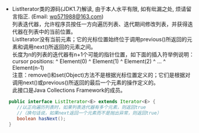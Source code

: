 * ListIterator类的源码(JDK1.7)解读, 由于本人水平有限, 如有纰漏之处, 烦请留言指正. (Email: wp571988@163.com)      
  列表迭代器，允许程序员按任一方向遍历列表、迭代期间修改列表，并获得迭代器在列表中的当前位置。    
  ListIterator没有当前元素；它的光标位置始终位于调用previous()所返回的元素和调用next()所返回的元素之间。      
  长度为n的列表的迭代器有n+1个可能的指针位置，如下面的插入符举例说明：                       
  cursor positions:  ^ Element(0) ^ Element(1) ^ Element(2) ^ ... ^ Element(n-1)        
  注意：remove()和set(Object)方法不是根据光标位置定义的；它们是根据对调用next()或previous()所返回的最后一个元素的操作定义的。    
  此接口是Java Collections Framework的成员。

```java
  public interface ListIterator<E> extends Iterator<E> {
     //以正向遍历列表时，如果列表迭代器有多个元素，则返回true    
     //（换句话说，如果next返回一个元素而不是抛出异常，则返回true）
     boolean hasNext();
  }
```
